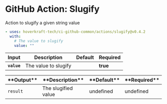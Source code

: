 <!-- start title -->

# GitHub Action: Slugify

<!-- end title -->
<!-- start description -->

Action to slugify a given string value

<!-- end description -->
<!-- start contents -->
<!-- end contents -->
<!-- start usage -->

```yaml
- uses: hoverkraft-tech/ci-github-common/actions/slugify@v0.4.2
  with:
    # The value to slugify
    value: ""
```

<!-- end usage -->
<!-- start inputs -->

| **Input**              | **Description**      | **Default** | **Required** |
| ---------------------- | -------------------- | ----------- | ------------ |
| **<code>value</code>** | The value to slugify |             | **true**     |

<!-- end inputs -->
<!-- start outputs -->

| \***\*Output\*\***  | \***\*Description\*\*** | \***\*Default\*\*** | \***\*Required\*\*** |
| ------------------- | ----------------------- | ------------------- | -------------------- |
| <code>result</code> | The slugified value     | undefined           | undefined            |

<!-- end outputs -->
<!-- start [.github/ghadocs/examples/] -->
<!-- end [.github/ghadocs/examples/] -->
